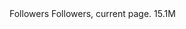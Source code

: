 <a tabindex="0" class="ProfileNav-stat ProfileNav-stat--link u-borderUserColor u-textCenter js-tooltip js-nav" data-nav="" data-original-title="15,125,000 Followers">
          <span class="ProfileNav-label" aria-hidden="true">Followers</span>
            <span class="u-hiddenVisually">Followers, current page.</span>
          <span class="ProfileNav-value" data-is-compact="true" data-count="15,125,000">15.1M</span>
        </a>

